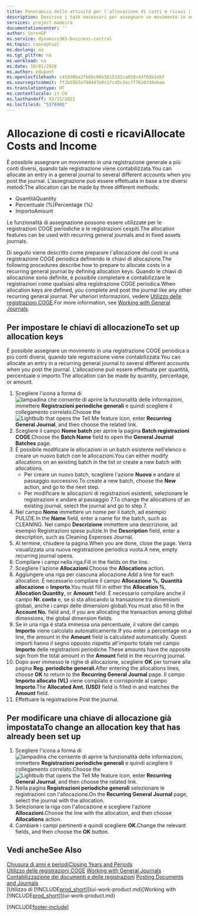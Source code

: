 ```yaml
---
title: Panoramica delle attività per l'allocazione di costi e ricavi | Documenti Microsoft
description: Descrive i task necessari per assegnare un movimento in una registrazione COGE a più conti diversi, quando tale registrazione viene contabilizzata.
services: project-madeira
documentationcenter: ''
author: SorenGP
ms.service: dynamics365-business-central
ms.topic: conceptual
ms.devlang: na
ms.tgt_pltfrm: na
ms.workload: na
ms.date: 10/01/2020
ms.author: edupont
ms.openlocfilehash: c455d0ba2fb6bc06b5815331ca028c43f03b2ebf
ms.sourcegitcommit: ff2b55b7e790447e0c1fcd5c2ec7f7610338ebaa
ms.translationtype: HT
ms.contentlocale: it-CH
ms.lasthandoff: 02/15/2021
ms.locfileid: "5376905"
---
```

# <a name="allocate-costs-and-income"></a><span data-ttu-id="16373-103">Allocazione di costi e ricavi</span><span class="sxs-lookup"><span data-stu-id="16373-103">Allocate Costs and Income</span></span>
<span data-ttu-id="16373-104">È possibile assegnare un movimento in una registrazione generale a più conti diversi, quando tale registrazione viene contabilizzata.</span><span class="sxs-lookup"><span data-stu-id="16373-104">You can allocate an entry in a general journal to several different accounts when you post the journal.</span></span> <span data-ttu-id="16373-105">L'assegnazione può essere effettuata in base a tre diversi metodi:</span><span class="sxs-lookup"><span data-stu-id="16373-105">The allocation can be made by three different methods:</span></span>

* <span data-ttu-id="16373-106">Quantità</span><span class="sxs-lookup"><span data-stu-id="16373-106">Quantity</span></span>
* <span data-ttu-id="16373-107">Percentuale (%)</span><span class="sxs-lookup"><span data-stu-id="16373-107">Percentage (%)</span></span>
* <span data-ttu-id="16373-108">Importo</span><span class="sxs-lookup"><span data-stu-id="16373-108">Amount</span></span>

<span data-ttu-id="16373-109">Le funzionalità di assegnazione possono essere utilizzate per le registrazioni COGE periodiche e le registrazioni cespiti.</span><span class="sxs-lookup"><span data-stu-id="16373-109">The allocation features can be used with recurring general journals and in fixed assets journals.</span></span>
<!--You can also distribute the cost or revenue of a line to an intercompany partner when you post a sales or purchase document. When you post the document, a line will be posted in your general journal, and a corresponding line will be created in the intercompany outbox.-->

<span data-ttu-id="16373-110">Di seguito viene descritto come preparare l'allocazione dei costi in una registrazione COGE periodica definendo le chiavi di allocazione.</span><span class="sxs-lookup"><span data-stu-id="16373-110">The following procedures describe how to prepare to allocate costs in a recurring general journal by defining allocation keys.</span></span> <span data-ttu-id="16373-111">Quando le chiavi di allocazione sono definite, è possibile completare e contabilizzare le registrazioni come qualsiasi altra registrazione COGE periodica.</span><span class="sxs-lookup"><span data-stu-id="16373-111">When allocation keys are defined, you complete and post the journal like any other recurring general journal.</span></span> <span data-ttu-id="16373-112">Per ulteriori informazioni, vedere [Utilizzo delle registrazioni COGE](ui-work-general-journals.md).</span><span class="sxs-lookup"><span data-stu-id="16373-112">For more information, see [Working with General Journals](ui-work-general-journals.md).</span></span>

## <a name="to-set-up-allocation-keys"></a><span data-ttu-id="16373-113">Per impostare le chiavi di allocazione</span><span class="sxs-lookup"><span data-stu-id="16373-113">To set up allocation keys</span></span>
<span data-ttu-id="16373-114">È possibile assegnare un movimento in una registrazione COGE periodica a più conti diversi, quando tale registrazione viene contabilizzata.</span><span class="sxs-lookup"><span data-stu-id="16373-114">You can allocate an entry in a recurring general journal to several different accounts when you post the journal.</span></span> <span data-ttu-id="16373-115">L'allocazione può essere effettuata per quantità, percentuale o importo.</span><span class="sxs-lookup"><span data-stu-id="16373-115">The allocation can be made by quantity, percentage, or amount.</span></span>
1. <span data-ttu-id="16373-116">Scegliere l'icona a forma di ![lampadina che consente di aprire la funzionalità delle informazioni](media/ui-search/search_small.png "Informazioni sull'operazione che si desidera eseguire"), immettere **Registrazioni periodiche generali** e quindi scegliere il collegamento correlato.</span><span class="sxs-lookup"><span data-stu-id="16373-116">Choose the ![Lightbulb that opens the Tell Me feature](media/ui-search/search_small.png "Tell me what you want to do") icon, enter **Recurring General Journal**, and then choose the related link.</span></span>
2. <span data-ttu-id="16373-117">Scegliere il campo **Nome batch** per aprire la pagina **Batch registrazioni COGE**.</span><span class="sxs-lookup"><span data-stu-id="16373-117">Choose the **Batch Name** field to open the **General Journal Batches** page.</span></span>
3. <span data-ttu-id="16373-118">È possibile modificare le allocazioni in un batch esistente nell'elenco o creare un nuovo batch con le allocazioni.</span><span class="sxs-lookup"><span data-stu-id="16373-118">You can either modify allocations on an existing batch in the list or create a new batch with allocations.</span></span>
   * <span data-ttu-id="16373-119">Per creare un nuovo batch, scegliere l'azione **Nuovo** e andare al passaggio successivo.</span><span class="sxs-lookup"><span data-stu-id="16373-119">To create a new batch, choose the **New** action, and go to the next step.</span></span>
   * <span data-ttu-id="16373-120">Per modificare le allocazioni di registrazioni esistenti, selezionare le registrazioni e andare al passaggio 7.</span><span class="sxs-lookup"><span data-stu-id="16373-120">To change the allocations of an existing journal, select the journal and go to step 7.</span></span>    
4. <span data-ttu-id="16373-121">Nel campo **Nome** immettere un nome per il batch, ad esempio PULIZIE.</span><span class="sxs-lookup"><span data-stu-id="16373-121">In the **Name** field, enter a name for the batch, such as CLEANING.</span></span> <span data-ttu-id="16373-122">Nel campo **Descrizione** immettere una descrizione, ad esempio Registrazioni spese pulizie.</span><span class="sxs-lookup"><span data-stu-id="16373-122">In the **Description** field, enter a description, such as Cleaning Expenses Journal.</span></span>
5. <span data-ttu-id="16373-123">Al termine, chiudere la pagina.</span><span class="sxs-lookup"><span data-stu-id="16373-123">When you are done, close the page.</span></span> <span data-ttu-id="16373-124">Verrà visualizzata una nuova registrazione periodica vuota.</span><span class="sxs-lookup"><span data-stu-id="16373-124">A new, empty recurring journal opens.</span></span>
6. <span data-ttu-id="16373-125">Compilare i campi nella riga.</span><span class="sxs-lookup"><span data-stu-id="16373-125">Fill in the fields on the line.</span></span>
7. <span data-ttu-id="16373-126">Scegliere l'azione **Allocazioni**.</span><span class="sxs-lookup"><span data-stu-id="16373-126">Choose the **Allocations** action.</span></span>
8. <span data-ttu-id="16373-127">Aggiungere una riga per ciascuna allocazione.</span><span class="sxs-lookup"><span data-stu-id="16373-127">Add a line for each allocation.</span></span> <span data-ttu-id="16373-128">È necessario compilare il campo **Allocazione %**, **Quantità allocazione** o **Importo**.</span><span class="sxs-lookup"><span data-stu-id="16373-128">You must fill in either the **Allocation %**, **Allocation Quantity**, or **Amount** field.</span></span> <span data-ttu-id="16373-129">È necessario compilare anche il campo **Nr. conto** e, se si sta allocando la transazione tra dimensioni globali, anche i campi delle dimensioni globali.</span><span class="sxs-lookup"><span data-stu-id="16373-129">You must also fill in the **Account No.** field and, if you are allocating the transaction among global dimensions, the global dimension fields.</span></span>
9. <span data-ttu-id="16373-130">Se in una riga è stata immessa una percentuale, il valore del campo **Importo** viene calcolato automaticamente.</span><span class="sxs-lookup"><span data-stu-id="16373-130">If you enter a percentage on a line, the amount in the **Amount** field is calculated automatically.</span></span> <span data-ttu-id="16373-131">Questi importi hanno il segno opposto rispetto all'importo totale nel campo **Importo** delle registrazioni periodiche.</span><span class="sxs-lookup"><span data-stu-id="16373-131">These amounts have the opposite sign from the total amount in the **Amount** field in the recurring journal.</span></span>
10. <span data-ttu-id="16373-132">Dopo aver immesso le righe di allocazione, scegliere **OK** per tornare alla pagina **Reg. periodiche generali**.</span><span class="sxs-lookup"><span data-stu-id="16373-132">After entering the allocations lines, choose **OK** to return to the **Recurring General Journal** page.</span></span> <span data-ttu-id="16373-133">Il campo **Importo allocato (VL)** viene compilato e corrisponde al campo **Importo**.</span><span class="sxs-lookup"><span data-stu-id="16373-133">The **Allocated Amt. (USD)** field is filled in and matches the **Amount** field.</span></span>
11. <span data-ttu-id="16373-134">Effettuare la registrazione.</span><span class="sxs-lookup"><span data-stu-id="16373-134">Post the journal.</span></span>

## <a name="to-change-an-allocation-key-that-has-already-been-set-up"></a><span data-ttu-id="16373-135">Per modificare una chiave di allocazione già impostata</span><span class="sxs-lookup"><span data-stu-id="16373-135">To change an allocation key that has already been set up</span></span>
1. <span data-ttu-id="16373-136">Scegliere l'icona a forma di ![lampadina che consente di aprire la funzionalità delle informazioni](media/ui-search/search_small.png "Informazioni sull'operazione che si desidera eseguire"), immettere **Registrazioni periodiche generali** e quindi scegliere il collegamento correlato.</span><span class="sxs-lookup"><span data-stu-id="16373-136">Choose the ![Lightbulb that opens the Tell Me feature](media/ui-search/search_small.png "Tell me what you want to do") icon, enter **Recurring General Journal**, and then choose the related link.</span></span>
2. <span data-ttu-id="16373-137">Nella pagina **Registrazioni periodiche generali** selezionare le registrazioni con l'allocazione.</span><span class="sxs-lookup"><span data-stu-id="16373-137">On the **Recurring General Journal** page, select the journal with the allocation.</span></span>
3. <span data-ttu-id="16373-138">Selezionare la riga con l'allocazione e scegliere l'azione **Allocazioni**.</span><span class="sxs-lookup"><span data-stu-id="16373-138">Choose the line with the allocation, and then choose **Allocations** action.</span></span>
4. <span data-ttu-id="16373-139">Cambiare i campi pertinenti e quindi scegliere **OK**.</span><span class="sxs-lookup"><span data-stu-id="16373-139">Change the relevant fields, and then choose the **OK** button.</span></span>

## <a name="see-also"></a><span data-ttu-id="16373-140">Vedi anche</span><span class="sxs-lookup"><span data-stu-id="16373-140">See Also</span></span>
[<span data-ttu-id="16373-141">Chiusura di anni e periodi</span><span class="sxs-lookup"><span data-stu-id="16373-141">Closing Years and Periods</span></span>](year-close-years-periods.md)  
<span data-ttu-id="16373-142">[Utilizzo delle registrazioni COGE](ui-work-general-journals.md)  </span><span class="sxs-lookup"><span data-stu-id="16373-142">[Working with General Journals](ui-work-general-journals.md)  </span></span>  
<span data-ttu-id="16373-143">[Contabilizzazione dei documenti e delle registrazioni](ui-post-documents-journals.md)  </span><span class="sxs-lookup"><span data-stu-id="16373-143">[Posting Documents and Journals](ui-post-documents-journals.md)  </span></span>  
<span data-ttu-id="16373-144">[Utilizzo di [!INCLUDE[prod_short](includes/prod_short.md)]](ui-work-product.md)</span><span class="sxs-lookup"><span data-stu-id="16373-144">[Working with [!INCLUDE[prod_short](includes/prod_short.md)]](ui-work-product.md)</span></span>


[!INCLUDE[footer-include](includes/footer-banner.md)]